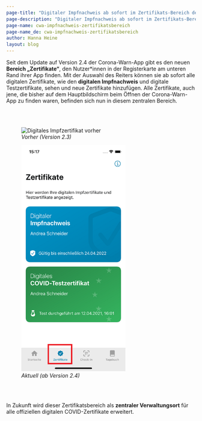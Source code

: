 ```yaml
---
page-title: "Digitaler Impfnachweis ab sofort im Zertifikats-Bereich der Corona-Warn-App"
page-description: "Digitaler Impfnachweis ab sofort im Zertifikats-Bereich der Corona-Warn-App"
page-name: cwa-impfnachweis-zertifikatsbereich
page-name_de: cwa-impfnachweis-zertifikatsbereich
author: Hanna Heine
layout: blog
---
```


Seit dem Update auf Version 2.4 der Corona-Warn-App gibt es den neuen **Bereich „Zertifikate“**, den Nutzer*innen in der Registerkarte am unteren Rand ihrer App finden. Mit der Auswahl des Reiters können sie ab sofort alle digitalen Zertifikate, wie den **digitalen Impfnachweis** und digitale Testzertifikate, sehen und neue Zertifikate hinzufügen. Alle Zertifikate, auch jene, die bisher auf dem Hauptbildschirm beim Öffnen der Corona-Warn-App zu finden waren, befinden sich nun in diesem zentralen Bereich. 

<br></br>
<div class="well text-center">
    <div class="row">
        <div class="col-md-6">
            <figure>
                <img src="./vollständiger-impfschutz-homescreen.jpg" title="Digitales Impfzertifikat vorher" alt="Digitales Impfzertifikat vorher" style="align: center" height=600px>
                <figcaption aria-hidden="true">
                    <em>Vorher (Version 2.3)</em>
                </figcaption>
            </figure>
        </div>
        <div class="col-md-6">
            <figure>
                <img src="./zertifikate-impfzertifikat.png" title="Digitales Impfzertifikat aktuell" alt="Digitales Impfzertifikat aktuell" style="align: center" height=600px>
                <figcaption aria-hidden="true">
                    <em>Aktuell (ab Version 2.4)</em>
                </figcaption>
            </figure>
        </div>
    </div>
</div>
<br></br>


In Zukunft wird dieser Zertifikatsbereich als **zentraler Verwaltungsort** für alle offiziellen digitalen COVID-Zertifikate erweitert.  

<!-- overview -->